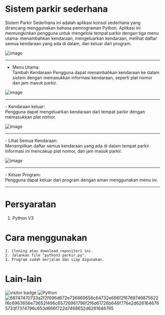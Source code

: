 
# Sistem parkir sederhana
</div>

<p>
Sistem Parkir Sederhana ini adalah aplikasi konsol sederhana yang dirancang menggunakan bahasa pemrograman Python. Aplikasi ini memungkinkan pengguna untuk mengelola tempat parkir dengan tiga menu utama: menambahkan kendaraan, mengeluarkan kendaraan, melihat daftar semua kendaraan yang ada di dalam, dan keluar dari program.

![image](https://github.com/Jon3sjns/SistemParkir/assets/45759837/33c82e1b-b3d6-490e-854e-8db0b469f1ab)

<hr>

- Menu Utama:<br>
  Tambah Kendaraan
  Pengguna dapat menambahkan kendaraan ke dalam sistem dengan memasukkan informasi kendaraan, seperti plat nomor dan jam masuk parkir.

![image](https://github.com/Jon3sjns/SistemParkir/assets/45759837/f911ed63-b6e4-4065-a2a4-943cfd448aa7)

<hr>
- Kendaraan keluar:<br>
  Pengguna dapat mengeluarkan kendaraan dari tempat parkir dengan memasukkan plat nomor.
  
  ![image](https://github.com/Jon3sjns/SistemParkir/assets/45759837/c368354d-fc06-4537-b92f-d7e93a75c00d)

<hr>
- Lihat Semua Kendaraan:<br>
  Menampilkan daftar semua kendaraan yang ada di dalam tempat parkir. Informasi ini mencakup plat nomor, dan jam masuk parkir.
  
  ![image](https://github.com/Jon3sjns/SistemParkir/assets/45759837/7d9caeb3-a0f3-47b0-87ba-49f4ec298f46)

<hr>
- Keluar Program:<br>
  Pengguna dapat keluar dari program dengan aman menggunakan menu ini.
<hr>
</p>

# Persyaratan
1. Python V3

# Cara menggunakan

```
1. Cloning atau download repositori ini.
2. Jalankan file "python3 parkir.py".
3. Program sudah berjalan dan siap digunakan.
```

# Lain-lain
![visitor badge](https://visitor-badge.glitch.me/badge?page_id=Jon3sjns.SistemParkir&left_text=My%20Page%20Visitors)
![Python](https://img.shields.io/badge/python-3670A0?style=for-the-badge&logo=python&logoColor=ffdd54)
![68747470733a2f2f696d672e736869656c64732e696f2f6769746875622f6c6963656e73652f496c65726961796f2f6d61726b646f776e2d6261646765733f7374796c653d666f722d7468652d6261646765](https://github.com/Jon3sjns/SistemParkir/assets/45759837/443204cf-874b-4d22-90fb-e8e978595f99)<div align="center">
